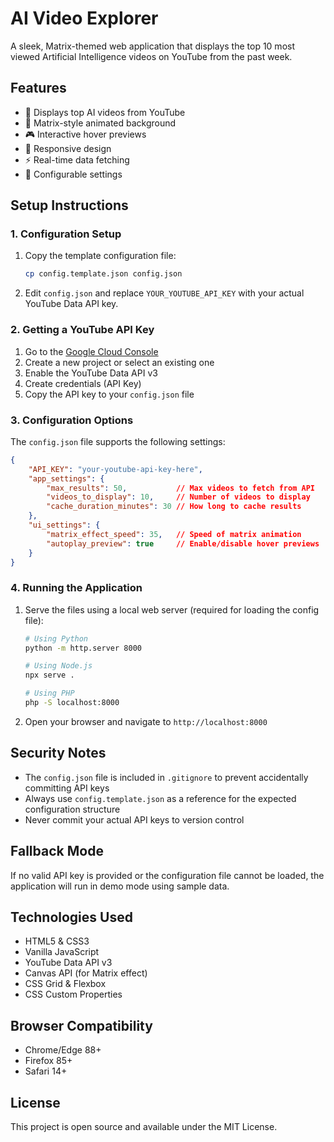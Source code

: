 # AI Video Explorer

A sleek, Matrix-themed web application that displays the top 10 most viewed Artificial Intelligence videos on YouTube from the past week.

## Features

- 🎥 Displays top AI videos from YouTube
- 🎨 Matrix-style animated background
- 🎮 Interactive hover previews
- 📱 Responsive design
- ⚡ Real-time data fetching
- 🔧 Configurable settings

## Setup Instructions

### 1. Configuration Setup

1. Copy the template configuration file:
   ```bash
   cp config.template.json config.json
   ```

2. Edit `config.json` and replace `YOUR_YOUTUBE_API_KEY` with your actual YouTube Data API key.

### 2. Getting a YouTube API Key

1. Go to the [Google Cloud Console](https://console.cloud.google.com/)
2. Create a new project or select an existing one
3. Enable the YouTube Data API v3
4. Create credentials (API Key)
5. Copy the API key to your `config.json` file

### 3. Configuration Options

The `config.json` file supports the following settings:

```json
{
    "API_KEY": "your-youtube-api-key-here",
    "app_settings": {
        "max_results": 50,           // Max videos to fetch from API
        "videos_to_display": 10,     // Number of videos to display
        "cache_duration_minutes": 30 // How long to cache results
    },
    "ui_settings": {
        "matrix_effect_speed": 35,   // Speed of matrix animation
        "autoplay_preview": true     // Enable/disable hover previews
    }
}
```

### 4. Running the Application

1. Serve the files using a local web server (required for loading the config file):
   ```bash
   # Using Python
   python -m http.server 8000
   
   # Using Node.js
   npx serve .
   
   # Using PHP
   php -S localhost:8000
   ```

2. Open your browser and navigate to `http://localhost:8000`

## Security Notes

- The `config.json` file is included in `.gitignore` to prevent accidentally committing API keys
- Always use `config.template.json` as a reference for the expected configuration structure
- Never commit your actual API keys to version control

## Fallback Mode

If no valid API key is provided or the configuration file cannot be loaded, the application will run in demo mode using sample data.

## Technologies Used

- HTML5 & CSS3
- Vanilla JavaScript
- YouTube Data API v3
- Canvas API (for Matrix effect)
- CSS Grid & Flexbox
- CSS Custom Properties

## Browser Compatibility

- Chrome/Edge 88+
- Firefox 85+
- Safari 14+

## License

This project is open source and available under the MIT License.
